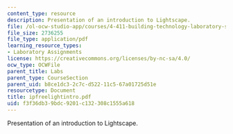 ```yaml
---
content_type: resource
description: Presentation of an introduction to Lightscape.
file: /ol-ocw-studio-app/courses/4-411-building-technology-laboratory-spring-2004/f3f36db39bdc9201c132308c1555a618_ipfreelightintro.pdf
file_size: 2736255
file_type: application/pdf
learning_resource_types:
- Laboratory Assignments
license: https://creativecommons.org/licenses/by-nc-sa/4.0/
ocw_type: OCWFile
parent_title: Labs
parent_type: CourseSection
parent_uid: b8ce1dc3-2c7c-d522-11c5-67a01725d51e
resourcetype: Document
title: ipfreelightintro.pdf
uid: f3f36db3-9bdc-9201-c132-308c1555a618
---
```

Presentation of an introduction to Lightscape.